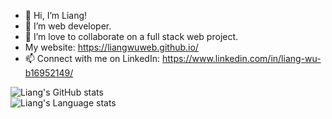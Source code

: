 - 👋 Hi, I’m Liang! 
- 👀 I’m web developer.
- 💞️ I’m love to collaborate on a full stack web project.
- My website: https://liangwuweb.github.io/
- 📫 Connect with me on LinkedIn: https://www.linkedin.com/in/liang-wu-b16952149/

<!---
liangwuweb/liangwuweb is a ✨ special ✨ repository because its `README.md` (this file) appears on your GitHub profile.
You can click the Preview link to take a look at your changes.
--->

![Liang's GitHub stats](https://github-readme-stats.vercel.app/api?username=liangwuweb&show_icons=true&theme=merko&include_all_commits=true&count_private=true)<br />
![Liang's Language stats](https://github-readme-stats.vercel.app/api/top-langs/?username=liangwuweb&theme=merko)

